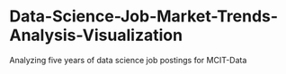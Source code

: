 # Data-Science-Job-Market-Trends-Analysis-Visualization
Analyzing five years of data science job postings for MCIT-Data
